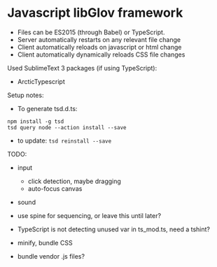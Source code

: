 Javascript libGlov framework
============================

* Files can be ES2015 (through Babel) or TypeScript.
* Server automatically restarts on any relevant file change
* Client automatically reloads on javascript or html change
* Client automatically dynamically reloads CSS file changes

Used SublimeText 3 packages (if using TypeScript):
* ArcticTypescript

Setup notes:
* To generate tsd.d.ts:
```
npm install -g tsd
tsd query node --action install --save
```
* to update: `tsd reinstall --save`

TODO:
* input
  * click detection, maybe dragging
  * auto-focus canvas
* sound
* use spine for sequencing, or leave this until later?

* TypeScript is not detecting unused var in ts_mod.ts, need a tshint?
* minify, bundle CSS
* bundle vendor .js files?
